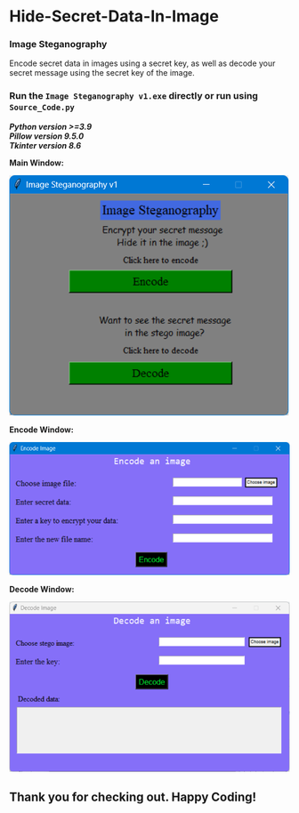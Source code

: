 # Hide-Secret-Data-In-Image
### Image Steganography
Encode secret data in images using a secret key, as well as decode your secret message using the secret key of the image.

### Run the <code>Image Steganography v1.exe</code> directly or run using <code>Source_Code.py</code>
<i>**Python version >=3.9**</i><br>
<i>**Pillow version 9.5.0**</i><br>
<i>**Tkinter version 8.6**</i>

**Main Window:** 

![image](https://github.com/Suoregnadrm/Hide-Secret-Data-In-Image/blob/main/Images/MainWindow.png) 

**Encode Window:** 

![image](https://github.com/Suoregnadrm/Hide-Secret-Data-In-Image/blob/main/Images/EncodeWindow.png)

**Decode Window:** 

![image](https://github.com/Suoregnadrm/Hide-Secret-Data-In-Image/blob/main/Images/DecodeWindow.png)

## Thank you for checking out. Happy Coding!

